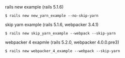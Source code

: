 rails new example (rails 5.1.6)

    $ rails new new_yarn_example --no-skip-yarn

skip yarn example (rails 5.1.6, webpacker 3.4.1)

    $ rails new skip_yarn_example --webpack --skip-yarn

webpacker 4 exapmle (rails 5.2.0, webpacker 4.0.0.pre3)

    $ rails new webpacker_4_example --webpack --skip-yarn
